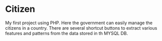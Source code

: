 # Citizen

My first project using PHP. Here the government can easily manage the citizens in a country. There are several shortcut buttons to extract various features and patterns from the data stored in th MYSQL DB.
